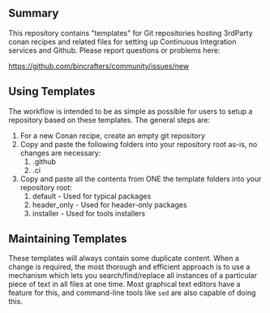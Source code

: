 ## Summary

This repository contains "templates" for Git repositories hosting 3rdParty conan recipes and related files for setting up Continuous Integration services and Github. Please report questions or problems here: 

https://github.com/bincrafters/community/issues/new  

## Using Templates

The workflow is intended to be as simple as possible for users to setup a repository based on these templates.  The general steps are: 

1. For a new Conan recipe, create an empty git repository 
2.  Copy and paste the following folders into your repository root as-is, no changes are necessary: 
	1. .github
	2. .ci
3.  Copy and paste all the contents from ONE the template folders into your repository root:
    1. default - Used for typical packages
    2. header_only - Used for header-only packages
    3. installer - Used for tools installers
	
## Maintaining Templates

These templates will always contain some duplicate content. When a change is required, the most thorough and efficient approach is to use a mechanism which lets you search/find/replace all instances of a particular piece of text in all files at one time.  Most graphical text editors have a feature for this, and command-line tools like `sed` are also capable of doing this. 
